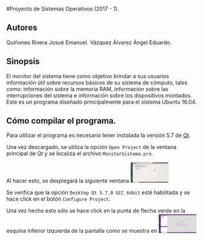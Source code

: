 
#Proyecto de Sistemas Operativos (2017 - 1).

## Autores
Quiñones Rivera Josué Emanuel.
Vázquez Álvarez Ángel Eduardo.

## Sinopsis
El monitor del sistema tiene como objetivo brindar a sus usuarios información útil sobre recursos básicos de su sistema de cómputo, tales como: información sobre la memoria RAM, información sobre las interrupciones del sistema e información sobre los dispositivos montados. Este es un programa diseñado principalmente para el sistema Ubuntu 16.04.

## Cómo compilar el programa.
Para utilizar el programa es necesario tener instalada la versión 5.7 de [Qt](https://www.qt.io/download/).

Una vez descargado, se utiliza la opción `Open Project` de la ventana principal de Qt y se localiza el archivo `MonitorSistema.pro`.

Al hacer esto, se desplegará la siguiente ventana <img src="./comp/01.png" alt="Ventana 01" style= "width: 100px;">

Se verifica que la opción `Desktop Qt 5.7.0 GCC 64bit` esté habilitada y se hace click en el botón `Configure Project`.

Una vez hecho esto sólo se hace click en la punta de flecha verde en la esquina inferior izquierda de la pantalla como se muestra en <img src="./comp/02.png" alt="Ventana 02" style= "width: 100px;">




